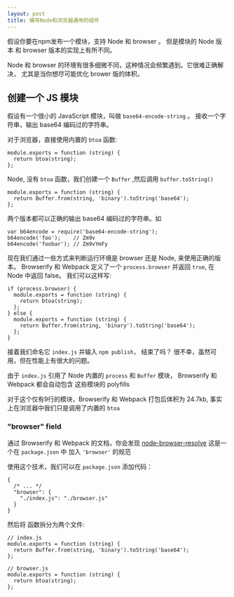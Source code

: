 ```yaml
---
layout: post
title: 编写Node和浏览器通用的组件
---
```


假设你要在npm发布一个模块，支持 Node 和 browser 。
但是模块的 Node 版本 和 browser 版本的实现上有所不同。

Node 和 browser 的环境有很多细微不同，这种情况会频繁遇到。它很难正确解决，
尤其是当你想尽可能优化 brower 版的体积。

## 创建一个 JS 模块

假设有一个很小的 JavaScript 模块，叫做 `base64-encode-string` 。
接收一个字符串，输出 base64 编码过的字符串。

对于浏览器，直接使用内置的 `btoa` 函数:

    module.exports = function (string) {
      return btoa(string);
    };

Node, 没有 `btoa` 函数，我们创建一个 `Buffer` ,然后调用 `buffer.toString()`

    module.exports = function (string) {
      return Buffer.from(string, 'binary').toString('base64');
    };

两个版本都可以正确的输出 base64 编码过的字符串。如

    var b64encode = require('base64-encode-string');
    b64encode('foo');    // Zm9v
    b64encode('foobar'); // Zm9vYmFy

现在我们通过一些方式来判断运行环境是 browser 还是 Node, 来使用正确的版本。
Browserify 和 Webpack 定义了一个 `process.browser` 并返回 `true`, 在 Node 中返回 false。
我们可以这样写:

    if (process.browser) {
      module.exports = function (string) {
        return btoa(string);
      };
    } else {
      module.exports = function (string) {
        return Buffer.from(string, 'binary').toString('base64');
      };
    }

接着我们命名它 `index.js` 并输入 `npm publish`， 结束了吗？ 
很不幸，虽然可用，但在性能上有很大的问题。

由于 `index.js` 引用了 Node 内置的 `process` 和 `Buffer` 模块，
Browserify 和 Webpack 都会自动包含 这些模块的 polyfills

对于这个仅有9行的模块，Browserify 和 Webpack 打包后体积为 24.7kb,
事实上在浏览器中我们只是调用了内置的 `btoa`

### "browser" field

通过 Browserify 和 Webpack 的文档，你会发现 [node-browser-resolve](https://github.com/defunctzombie/node-browser-resolve)
这是一个在 `package.json` 中 加入 `'browser'` 的规范
 
使用这个技术，我们可以在 `package.json` 添加代码：
  
    {
      /* ... */
      "browser": {
        "./index.js": "./browser.js"
      }
    }
    
然后将 函数拆分为两个文件:
    
    // index.js
    module.exports = function (string) {
      return Buffer.from(string, 'binary').toString('base64');
    };
    
    // browser.js
    module.exports = function (string) {
      return btoa(string);
    };
    